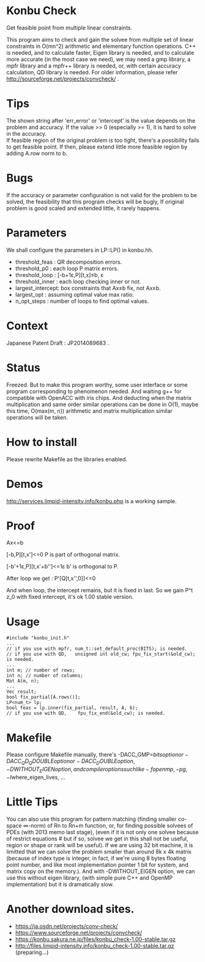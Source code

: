 # Konbu Check
Get feasible point from multiple linear constraints.

This program aims to check and gain the solvee from multiple set of linear constraints in O(mn^2) arithmetic and elementary function operations.
C++ is needed, and to calculate faster, Eigen library is needed, and to calculate more accurate (in the most case we need), we may need a gmp library, a mpfr library and a mpfr++ library is needed, or, with certain accuracy calculation, QD library is needed.
For older information, please refer http://sourceforge.net/projects/convcheck/ .

# Tips
The shown string after 'err_error' or 'intercept' is the value depends on the problem and accuracy.
If the value >> 0 (especially >= 1), it is hard to solve in the accuracy.  
If feasible region of the original problem is too tight, there's a possibility fails to get feasible point.
If then, please extend little more feasible region by adding A.row norm to b.

# Bugs
If the accuracy or parameter configuration is not valid for the problem to be solved, the feasibility that this program checks will be bugly, If original problem is good scaled and extended little, it rarely happens.

# Parameters
We shall configure the parameters in LP<T>::LP() in konbu.hh.
* threshold_feas   : QR decomposition errors.
* threshold_p0     : each loop P matrix errors.
* threshold_loop   : [-b+1&epsilon;,P][t,x]&leq;b, &epsilon;
* threshold_inner  : each loop checking inner or not.
* largest_intercept: box constraints that Ax&leq;b fix, not Ax&geq;b.
* largest_opt      : assuming optimal value max ratio.
* n_opt_steps      : number of loops to find optimal values.

# Context
Japanese Patent Draft : JP2014089683 . 

# Status
Freezed. But to make this program worthy, some user interface or some program corresponding to phenomenon needed. And waiting g++ for compatible with OpenACC with iris chips.
And deducting when the matrix multiplication and same order similar operations can be done in O(1), maybe this time, O(max(m, n)) arithmetic and matrix multiplication similar operations will be taken. 

# How to install
Please rewrite Makefile as the libraries enabled.

# Demos
http://services.limpid-intensity.info/konbu.php is a working sample.

# Proof
Ax&lt;=b

[-b,P][t,x']&lt;=0
P is part of orthogonal matrix.

[-b'+1&epsilon;,P][t,x'+b'']&lt;=1&epsilon;
b' is orthogonal to P.

After loop we get :
P'[Q[t,x'',0]]&lt;=0

And when loop, the intercept remains, but it is fixed in last.
So we gain P^t z_0 with fixed intercept, it's ok 1.00 stable version.

# Usage
    #include "konbu_init.h"
    ...
    // if you use with mpfr, num_t::set_default_proc(BITS); is needed.
    // if you use with QD,   unsigned int old_cw; fpu_fix_start(&old_cw); is needed.
    ...
    int m; // number of rows;
    int n; // number of columns;
    Mat A(m, n);
    ...
    Vec result;
    bool fix_partial[A.rows()];
    LP<num_t> lp;
    bool feas = lp.inner(fix_partial, result, A, b);
    // if you use with QD,    fpu_fix_end(&old_cw); is needed.

# Makefile
Please configure Makefile manually, there's -DACC_GMP=$bits option or -DACC_QD_QDOUBLE option or -DACC_DOUBLE option, -DWITHOUT_EIGEN option, and compiler options such like -fopenmp, -pg, -I$where_eigen_lives, ...

# Little Tips
You can also use this program for pattern matching (finding smaller co-space ∞-norm) of Rn to Rn+m function, or, for finding possible solvees of PDEs (with 2013 memo last stage), (even if it is not only one solvee because of restrict equations # but if so, solvee we get in this shall not be useful, region or shape or rank will be useful).
If we are using 32 bit machine, it is limitted that we can solve the problem smaller than around 8k x 4k matrix (because of index type is integer, in fact, if we're using 8 bytes floating point number, and like most implementation pointer 1 bit for system, and matrix copy on the memory.).
And with -DWITHOUT_EIGEN option, we can use this without eigen library, (with simple pure C++ and OpenMP implementation) but it is dramatically slow. 

# Another download sites.
* https://ja.osdn.net/projects/conv-check/
* https://www.sourceforge.net/projects/convcheck/
* https://konbu.sakura.ne.jp/files/konbu_check-1.00-stable.tar.gz
* http://files.limpid-intensity.info/konbu_check-1.00-stable.tar.gz (preparing...)
